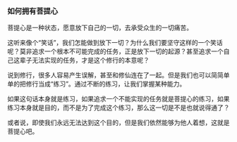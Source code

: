 ### 如何拥有菩提心

菩提心是一种状态，愿意放下自己的一切，去承受众生的一切痛苦。

这听来像个“笑话”，我们怎能做到放下一切？为什么我们要坚守这样的一个笑话呢？莫非追求一个根本不可能完成的任务，正是放下一切的起源？甚至追求一个自己这辈子无法实现的任务，才是这个修行的本意呢？

说到修行，很多人容易产生误解，甚至和修仙连在了一起。但是我们也可以简简单单的把修行当成“练习”。通过不断的练习，让我们掌握某种能力。

如果这句话本身就是练习，如果追求一个不能实现的任务就是菩提心的练习，如果练习本身就是目的，而不是为了完成这个练习，那么这一切是不是也就说得通了？

或者说，即使我们永远无法达到这个目的，但是我们依然能够为他人着想，这就是菩提心吧。
